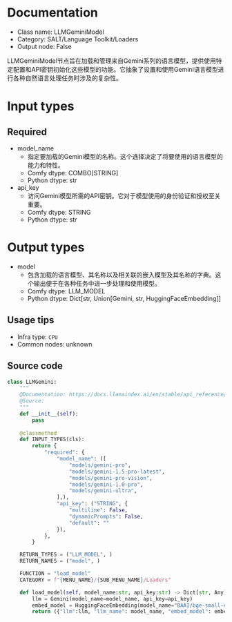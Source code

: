 
# Documentation
- Class name: LLMGeminiModel
- Category: SALT/Language Toolkit/Loaders
- Output node: False

LLMGeminiModel节点旨在加载和管理来自Gemini系列的语言模型，提供使用特定配置和API密钥初始化这些模型的功能。它抽象了设置和使用Gemini语言模型进行各种自然语言处理任务时涉及的复杂性。

# Input types
## Required
- model_name
    - 指定要加载的Gemini模型的名称。这个选择决定了将要使用的语言模型的能力和特性。
    - Comfy dtype: COMBO[STRING]
    - Python dtype: str
- api_key
    - 访问Gemini模型所需的API密钥。它对于模型使用的身份验证和授权至关重要。
    - Comfy dtype: STRING
    - Python dtype: str

# Output types
- model
    - 包含加载的语言模型、其名称以及相关联的嵌入模型及其名称的字典。这个输出便于在各种任务中进一步处理和使用模型。
    - Comfy dtype: LLM_MODEL
    - Python dtype: Dict[str, Union[Gemini, str, HuggingFaceEmbedding]]


## Usage tips
- Infra type: `CPU`
- Common nodes: unknown


## Source code
```python
class LLMGemini:
    """
    @Documentation: https://docs.llamaindex.ai/en/stable/api_reference/llms/gemini/
    @Source: 
    """
    def __init__(self):
        pass
    
    @classmethod
    def INPUT_TYPES(cls):
        return {
            "required": {
                "model_name": ([
                    "models/gemini-pro",
                    "models/gemini-1.5-pro-latest",
                    "models/gemini-pro-vision",
                    "models/gemini-1.0-pro",					
                    "models/gemini-ultra",
                ],),
                "api_key": ("STRING", {
                    "multiline": False, 
                    "dynamicPrompts": False, 
                    "default": ""
                }),
            },
        }

    RETURN_TYPES = ("LLM_MODEL", )
    RETURN_NAMES = ("model", )

    FUNCTION = "load_model"
    CATEGORY = f"{MENU_NAME}/{SUB_MENU_NAME}/Loaders"

    def load_model(self, model_name:str, api_key:str) -> Dict[str, Any]:
        llm = Gemini(model_name=model_name, api_key=api_key)
        embed_model = HuggingFaceEmbedding(model_name="BAAI/bge-small-en-v1.5")
        return ({"llm":llm, "llm_name": model_name, "embed_model": embed_model, "embed_name": "bge-small-en-v1.5"},)

```
